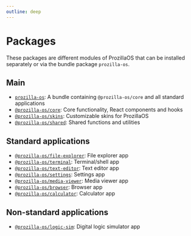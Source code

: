 ```yaml
---
outline: deep
---
```


# Packages

These packages are different modules of ProzillaOS that can be installed separately or via the bundle package `prozilla-os`.

## Main

- [`prozilla-os`](https://www.npmjs.com/package/prozilla-os): A bundle containing `@prozilla-os/core` and all standard applications
- [`@prozilla-os/core`](https://www.npmjs.com/package/@prozilla-os/core): Core functionality, React components and hooks
- [`@prozilla-os/skins`](https://www.npmjs.com/package/@prozilla-os/skins): Customizable skins for ProzillaOS
- [`@prozilla-os/shared`](https://www.npmjs.com/package/@prozilla-os/shared): Shared functions and utilities

## Standard applications

- [`@prozilla-os/file-explorer`](https://www.npmjs.com/package/@prozilla-os/file-explorer): File explorer app
- [`@prozilla-os/terminal`](https://www.npmjs.com/package/@prozilla-os/terminal): Terminal/shell app
- [`@prozilla-os/text-editor`](https://www.npmjs.com/package/@prozilla-os/text-editor): Text editor app
- [`@prozilla-os/settings`](https://www.npmjs.com/package/@prozilla-os/settings): Settings app
- [`@prozilla-os/media-viewer`](https://www.npmjs.com/package/@prozilla-os/media-viewer): Media viewer app
- [`@prozilla-os/browser`](https://www.npmjs.com/package/@prozilla-os/browser): Browser app
- [`@prozilla-os/calculator`](https://www.npmjs.com/package/@prozilla-os/calculator): Calculator app

## Non-standard applications

- [`@prozilla-os/logic-sim`](https://www.npmjs.com/package/@prozilla-os/logic-sim): Digital logic simulator app